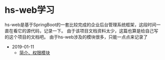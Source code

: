 # hs-web学习
hs-web是基于SpringBoot的一套比较完成的企业后台管理系统框架，这段时间一直在看它的源代码，记录一下。
由于该项目文档资料太少，这篇也算是给自己写的这个项目的文档吧。
由于hs-web涉及的模块很多，只能一点点来记录了

* 2019-01-11
    - [简介、权限模块](hs-web-study1.md)

